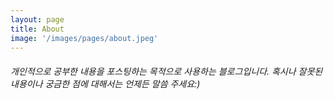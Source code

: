 ```yaml
---
layout: page
title: About
image: '/images/pages/about.jpeg'
---
```


###### 개인적으로 공부한 내용을 포스팅하는 목적으로 사용하는 블로그입니다. 혹시나 잘못된 내용이나 궁금한 점에 대해서는 언제든 말씀 주세요:)

